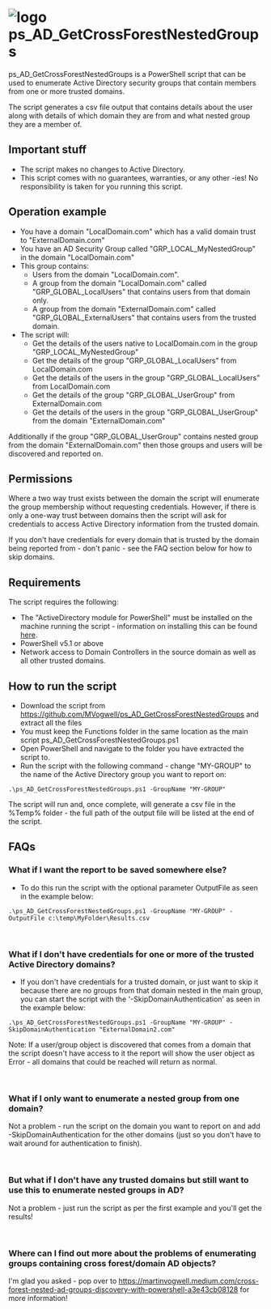 # ![logo][] ps_AD_GetCrossForestNestedGroups

ps_AD_GetCrossForestNestedGroups is a PowerShell script that can be used to enumerate Active Directory security groups that contain members from one or more trusted domains.

The script generates a csv file output that contains details about the user along with details of which domain they are from and what nested group they are a member of.

[logo]:https://raw.githubusercontent.com/MVogwell/ps_AD_GetCrossForestNestedGroups/master/Assets/Icon.png

## Important stuff
* The script makes no changes to Active Directory.
* This script comes with no guarantees, warranties, or any other -ies! No responsibility is taken for you running this script.


## Operation example

* You have a domain "LocalDomain.com" which has a valid domain trust to "ExternalDomain.com"
* You have an AD Security Group called "GRP_LOCAL_MyNestedGroup" in the domain "LocalDomain.com"
* This group contains:
  * Users from the domain "LocalDomain.com".
  * A group from the domain "LocalDomain.com" called "GRP_GLOBAL_LocalUsers" that contains users from that domain only.
  * A group from the domain "ExternalDomain.com" called "GRP_GLOBAL_ExternalUsers" that contains users from the trusted domain.
* The script will:
  * Get the details of the users native to LocalDomain.com in the group "GRP_LOCAL_MyNestedGroup"
  * Get the details of the group "GRP_GLOBAL_LocalUsers" from LocalDomain.com
  * Get the details of the users in the group "GRP_GLOBAL_LocalUsers" from LocalDomain.com
  * Get the details of the group "GRP_GLOBAL_UserGroup" from ExternalDomain.com
  * Get the details of the users in the group "GRP_GLOBAL_UserGroup" from the domain "ExternalDomain.com"

Additionally if the group "GRP_GLOBAL_UserGroup" contains nested group from the domain "ExternalDomain.com" then those groups and users will be discovered and reported on.


## Permissions

Where a two way trust exists between the domain the script will enumerate the group membership without requesting credentials. However, if there is only a one-way trust between domains then the script will ask for credentials to access Active Directory information from the trusted domain.

If you don't have credentials for every domain that is trusted by the domain being reported from - don't panic - see the FAQ section below for how to skip domains.




## Requirements

The script requires the following:

* The "ActiveDirectory module for PowerShell" must be installed on the machine running the script - information on installing this can be found [here][].
* PowerShell v5.1 or above
* Network access to Domain Controllers in the source domain as well as all other trusted domains.

[here]:https://www.varonis.com/blog/powershell-active-directory-module


## How to run the script
* Download the script from https://github.com/MVogwell/ps_AD_GetCrossForestNestedGroups and extract all the files
* You must keep the Functions folder in the same location as the main script ps_AD_GetCrossForestNestedGroups.ps1
* Open PowerShell and navigate to the folder you have extracted the script to.
* Run the script with the following command - change "MY-GROUP" to the name of the Active Directory group you want to report on:

`.\ps_AD_GetCrossForestNestedGroups.ps1 -GroupName "MY-GROUP"`

The script will run and, once complete, will generate a csv file in the %Temp% folder - the full path of the output file will be listed at the end of the script.

## FAQs

### What if I want the report to be saved somewhere else?

* To do this run the script with the optional parameter OutputFile as seen in the example below:

`.\ps_AD_GetCrossForestNestedGroups.ps1 -GroupName "MY-GROUP" -OutputFile c:\temp\MyFolder\Results.csv`

<br>

### What if I don't have credentials for one or more of the trusted Active Directory domains?

* If you don't have credentials for a trusted domain, or just want to skip it because there are no groups from that domain nested in the main group, you can start the script with the '-SkipDomainAuthentication' as seen in the example below:

`.\ps_AD_GetCrossForestNestedGroups.ps1 -GroupName "MY-GROUP" -SkipDomainAuthentication "ExternalDomain2.com"`

Note: If a user/group object is discovered that comes from a domain that the script doesn't have access to it the report will show the user object as Error - all domains that could be reached will return as normal.

<br>

### What if I only want to enumerate a nested group from one domain?

Not a problem - run the script on the domain you want to report on and add -SkipDomainAuthentication for the other domains (just so you don't have to wait around for authentication to finish).

<br>

### But what if I don't have any trusted domains but still want to use this to enumerate nested groups in AD?

Not a problem - just run the script as per the first example and you'll get the results!

<br>

### Where can I find out more about the problems of enumerating groups containing cross forest/domain AD objects?

I'm glad you asked - pop over to https://martinvogwell.medium.com/cross-forest-nested-ad-groups-discovery-with-powershell-a3e43cb08128 for more information!